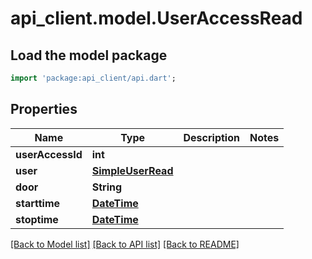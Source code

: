 # api_client.model.UserAccessRead

## Load the model package
```dart
import 'package:api_client/api.dart';
```

## Properties
Name | Type | Description | Notes
------------ | ------------- | ------------- | -------------
**userAccessId** | **int** |  | 
**user** | [**SimpleUserRead**](SimpleUserRead.md) |  | 
**door** | **String** |  | 
**starttime** | [**DateTime**](DateTime.md) |  | 
**stoptime** | [**DateTime**](DateTime.md) |  | 

[[Back to Model list]](../README.md#documentation-for-models) [[Back to API list]](../README.md#documentation-for-api-endpoints) [[Back to README]](../README.md)


